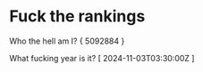 # Fuck the rankings

Who the hell am I?
{ 5092884 }

What fucking year is it?
[ 2024-11-03T03:30:00Z ]
